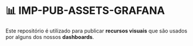 # 📊 IMP-PUB-ASSETS-GRAFANA

Este repositório é utilizado para publicar **recursos visuais** que são usados por alguns dos nossos **dashboards**.